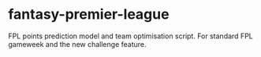 # fantasy-premier-league
FPL points prediction model and team optimisation script. For standard FPL gameweek and the new challenge feature.
